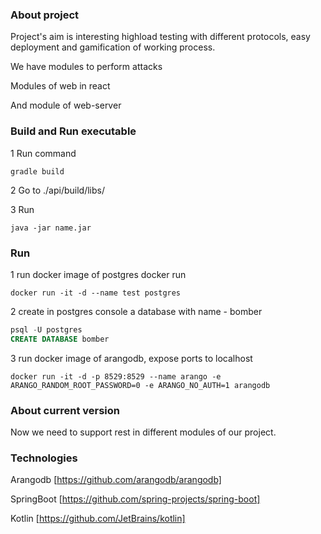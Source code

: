 ### About project

Project's aim is interesting highload testing with different protocols,
easy deployment and gamification of working process.

We have modules to perform attacks

Modules of web in react

And module of web-server

### Build and Run executable

1 Run command
````
gradle build
````
2 Go to ./api/build/libs/

3 Run
````
java -jar name.jar
````

### Run

1 run docker image of postgres docker run 
````
docker run -it -d --name test postgres
````
2 create in postgres console a database with name - bomber
```sql
psql -U postgres
CREATE DATABASE bomber
```
3 run docker image of arangodb, expose ports to localhost
````
docker run -it -d -p 8529:8529 --name arango -e ARANGO_RANDOM_ROOT_PASSWORD=0 -e ARANGO_NO_AUTH=1 arangodb
````


### About current version

Now we need to support rest in different modules of our project.

### Technologies

Arangodb [https://github.com/arangodb/arangodb]

SpringBoot [https://github.com/spring-projects/spring-boot]

Kotlin [https://github.com/JetBrains/kotlin]
